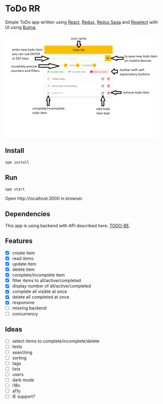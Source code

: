 # ToDo RR

Simple ToDo app written using [React](https://reactjs.org), [Redux](https://redux.js.org), [Redux Saga](https://redux-saga.js.org) and [Reselect](https://github.com/reduxjs/reselect) with UI using [Bulma](https://bulma.io).

![manual](todorr.png "manual")

## Install

```
npm install
```

## Run

```
npm start
```

Open http://localhost:3000 in browser.

## Dependencies

This app is using backend with API described here: [TODO-BE](https://github.com/morosystems/todo-be).

## Features

- [x] create item
- [x] read items
- [x] update item
- [x] delete item
- [x] complete/incomplete item
- [x] filter items to all/active/completed
- [x] display number of all/active/completed
- [x] complete all visible at once
- [x] delete all completed at once
- [x] responsive
- [ ] missing backend
- [ ] concurrency

## Ideas

- [ ] select items to complete/incomplete/delete
- [ ] tests
- [ ] searching
- [ ] sorting
- [ ] tags
- [ ] lists
- [ ] users
- [ ] dark mode
- [ ] i18n
- [ ] a11y
- [ ] IE support?
